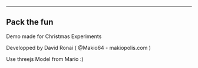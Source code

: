----------------------------
Pack the fun
----------------------------

Demo made for Christmas Experiments

Developped by David Ronai ( @Makio64 - makiopolis.com )

Use threejs
Model from Mario :)